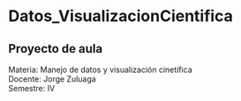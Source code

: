 # Datos_VisualizacionCientifica

## Proyecto de aula
Materia: Manejo de datos y visualización cinetífica  
Docente: Jorge Zuluaga   
Semestre: IV  
